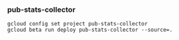 ### pub-stats-collector
```console
gcloud config set project pub-stats-collector
gcloud beta run deploy pub-stats-collector --source=.
```
